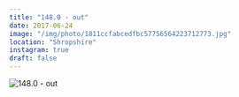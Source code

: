 ```yaml
---
title: "148.0 - out"
date: 2017-06-24
image: "/img/photo/1811ccfabcedfbc57756564223712773.jpg"
location: "Shropshire"
instagram: true
draft: false
---
```


![148.0 - out](/img/photo/1811ccfabcedfbc57756564223712773.jpg)
